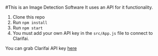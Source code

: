 #This is an Image Detection Software
It uses an API for it functionality.

1. Clone this repo
2. Run `npm install`
3. Run `npm start`
4. You must add your own API key in the `src/App.js` file to connect to Clarifai.

You can grab Clarifai API key [here](https://www.clarifai.com/)
